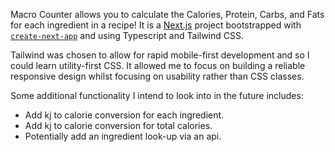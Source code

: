 Macro Counter allows you to calculate the Calories, Protein, Carbs, and Fats for each ingredient in a recipe! It is a [Next.js](https://nextjs.org/) project bootstrapped with [`create-next-app`](https://github.com/vercel/next.js/tree/canary/packages/create-next-app) and using Typescript and Tailwind CSS.

Tailwind was chosen to allow for rapid mobile-first development and so I could learn utility-first CSS. It allowed me to focus on building a reliable responsive design whilst focusing on usability rather than CSS classes.

Some additional functionality I intend to look into in the future includes:
 - Add kj to calorie conversion for each ingredient.
 - Add kj to calorie conversion for total calories.
 - Potentially add an ingredient look-up via an api.

